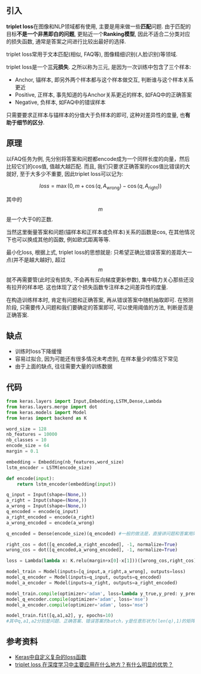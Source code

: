 ## 引入

**triplet loss**在图像和NLP领域都有使用, 主要是用来做一些**匹配**问题. 由于匹配的目标**不是一个非黑即白的问题**, 更贴近一个**Ranking模型**, 因此不适合二分类对应的损失函数, 通常是答案之间进行比较出最好的选择.

triplet loss常用于文本匹配(相似, FAQ等), 图像精细识别(人脸识别)等领域.

triplet loss是一个**三元损失**. 之所以称为三元, 是因为一次训练中包含了三个样本:

- Anchor, 锚样本, 即另外两个样本都与这个样本做交互, 判断谁与这个样本关系更近
- Positive, 正样本, 事先知道的与Anchor关系更近的样本, 如FAQ中的正确答案
- Negative, 负样本, 如FAQ中的错误样本

只需要要求正样本与锚样本的分值大于负样本的即可, 这种对差异性的度量, 也**有助于细节的区分**.

## 原理

以FAQ任务为例, 先分别将答案和问题都encode成为一个同样长度的向量，然后比较它们的cos值, 值越大越匹配. 而且, 我们只要求正确答案的cos值比错误的大就好, 至于大多少不重要, 因此triplet loss可以记为:

$$loss = \max\Big(0, m+\cos(q,A_{\text{wrong}})-\cos(q,A_{\text{right}})\Big)$$

其中的$$m$$是一个大于0的正数.

当然这里衡量答案和问题(锚样本和正样本或负样本)关系的函数是cos, 在其他情况下也可以换成其他的函数, 例如欧式距离等等.

最小化loss, 根据上式, triplet loss的思想就是: 只希望正确比错误答案的差距大一点(并不是越大越好), 超过$$m$$就不再需要管(此时没有损失, 不会再有反向梯度更新参数), 集中精力关心那些还没有拉开的样本吧. 这也体现了这个损失函数专注样本之间差异性的度量.

在构造训练样本时, 肯定有问题和正确答案, 再从错误答案中随机抽取即可. 在预测阶段, 只需要传入问题和我们要确定的答案即可, 可以使用阈值的方法, 判断是否是正确答案.

## 缺点

- 训练时loss下降缓慢
- 容易过拟合, 因为可能还有很多情况未考虑到, 在样本量少的情况下常见
- 由于上面的缺点, 往往需要大量的训练数据

## 代码

```python
from keras.layers import Input,Embedding,LSTM,Dense,Lambda
from keras.layers.merge import dot
from keras.models import Model
from keras import backend as K

word_size = 128
nb_features = 10000
nb_classes = 10
encode_size = 64
margin = 0.1

embedding = Embedding(nb_features,word_size)
lstm_encoder = LSTM(encode_size)

def encode(input):
    return lstm_encoder(embedding(input))

q_input = Input(shape=(None,))
a_right = Input(shape=(None,))
a_wrong = Input(shape=(None,))
q_encoded = encode(q_input)
a_right_encoded = encode(a_right)
a_wrong_encoded = encode(a_wrong)

q_encoded = Dense(encode_size)(q_encoded) #一般的做法是，直接讲问题和答案用同样的方法encode成向量后直接匹配，但我认为这是不合理的，我认为至少经过某个变换。

right_cos = dot([q_encoded,a_right_encoded], -1, normalize=True)
wrong_cos = dot([q_encoded,a_wrong_encoded], -1, normalize=True)

loss = Lambda(lambda x: K.relu(margin+x[0]-x[1]))([wrong_cos,right_cos])

model_train = Model(inputs=[q_input,a_right,a_wrong], outputs=loss)
model_q_encoder = Model(inputs=q_input, outputs=q_encoded)
model_a_encoder = Model(inputs=a_right, outputs=a_right_encoded)

model_train.compile(optimizer='adam', loss=lambda y_true,y_pred: y_pred)
model_q_encoder.compile(optimizer='adam', loss='mse')
model_a_encoder.compile(optimizer='adam', loss='mse')

model_train.fit([q,a1,a2], y, epochs=10)
#其中q,a1,a2分别是问题、正确答案、错误答案的batch，y是任意形状为(len(q),1)的矩阵
```

## 参考资料

- [Keras中自定义复杂的loss函数](https://kexue.fm/archives/4493#%E5%B9%B6%E4%B8%8D%E4%BB%85%E4%BB%85%E6%98%AF%E8%BE%93%E5%85%A5%E8%BE%93%E5%87%BA%E9%82%A3%E4%B9%88%E7%AE%80%E5%8D%95)
- [triplet loss 在深度学习中主要应用在什么地方？有什么明显的优势？](https://www.zhihu.com/question/62486208)
